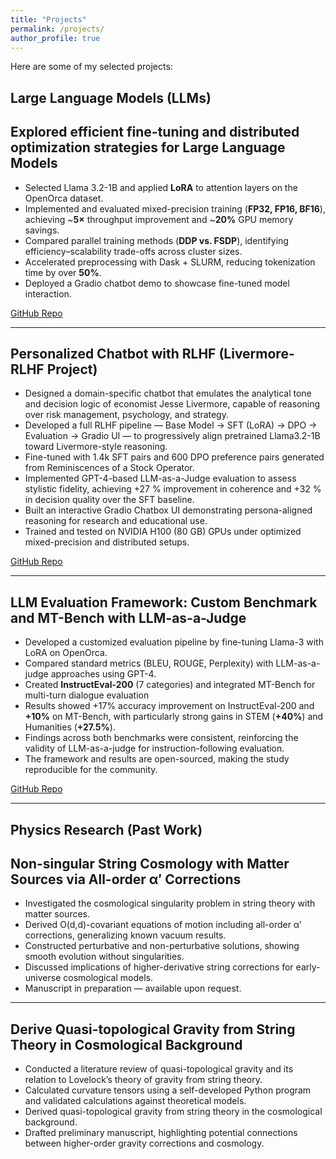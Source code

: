 ```yaml
---
title: "Projects"
permalink: /projects/
author_profile: true 
---
```


Here are some of my selected projects:

## Large Language Models (LLMs)

## Explored efficient fine-tuning and distributed optimization strategies for Large Language Models    
- Selected Llama 3.2-1B and applied **LoRA** to attention layers on the OpenOrca dataset. 
- Implemented and evaluated mixed-precision training (**FP32, FP16, BF16**), achieving ~**5×** throughput improvement and ~**20%** GPU memory savings.
- Compared parallel training methods (**DDP vs. FSDP**), identifying efficiency–scalability trade-offs across cluster sizes.
- Accelerated preprocessing with Dask + SLURM, reducing tokenization time by over **50%**.
- Deployed a Gradio chatbot demo to showcase fine-tuned model interaction.

[GitHub Repo](https://github.com/YangQ411/Hybrid-Fine-Tuning-and-Parallelism-Training-for-Llama3-)

---

## Personalized Chatbot with RLHF (Livermore-RLHF Project)
- Designed a domain-specific chatbot that emulates the analytical tone and decision logic of economist Jesse Livermore, capable of reasoning over risk management, psychology, and strategy.
- Developed a full RLHF pipeline — Base Model → SFT (LoRA) → DPO → Evaluation → Gradio UI — to progressively align pretrained Llama3.2-1B toward Livermore-style reasoning.
- Fine-tuned with 1.4k SFT pairs and 600 DPO preference pairs generated from Reminiscences of a Stock Operator.
- Implemented GPT-4-based LLM-as-a-Judge evaluation to assess stylistic fidelity, achieving +27 % improvement in coherence and +32 % in decision quality over the SFT baseline.
- Built an interactive Gradio Chatbox UI demonstrating persona-aligned reasoning for research and educational use.
- Trained and tested on NVIDIA H100 (80 GB) GPUs under optimized mixed-precision and distributed setups.

[GitHub Repo](https://github.com/YangQ411/Livermore-RLHF.git)

---

## LLM Evaluation Framework: Custom Benchmark and MT-Bench with LLM-as-a-Judge
- Developed a customized evaluation pipeline by fine-tuning Llama-3 with LoRA on OpenOrca.  
- Compared standard metrics (BLEU, ROUGE, Perplexity) with LLM-as-a-judge approaches using GPT-4. 
- Created **InstructEval-200** (7 categories) and integrated MT-Bench for multi-turn dialogue evaluation  
- Results showed +17% accuracy improvement on InstructEval-200 and **+10%** on MT-Bench, with particularly strong gains in STEM (**+40%**) and Humanities (**+27.5%**).
- Findings across both benchmarks were consistent, reinforcing the validity of LLM-as-a-judge for instruction-following evaluation.
- The framework and results are open-sourced, making the study reproducible for the community.

[GitHub Repo](https://github.com/YangQ411/LLM-Eval-Pipeline)

---

## Physics Research (Past Work)

## Non-singular String Cosmology with Matter Sources via All-order α′ Corrections
- Investigated the cosmological singularity problem in string theory with matter sources. 
- Derived O(d,d)-covariant equations of motion including all-order α′ corrections, generalizing known vacuum results. 
- Constructed perturbative and non-perturbative solutions, showing smooth evolution without singularities. 
- Discussed implications of higher-derivative string corrections for early-universe cosmological models.
- Manuscript in preparation — available upon request.

---

## Derive Quasi-topological Gravity from String Theory in Cosmological Background
- Conducted a literature review of quasi-topological gravity and its relation to Lovelock’s theory of gravity from string theory.  
- Calculated curvature tensors using a self-developed Python program and validated calculations against theoretical models. 
- Derived quasi-topological gravity from string theory in the cosmological background.
- Drafted preliminary manuscript, highlighting potential connections between higher-order gravity corrections and cosmology.  
